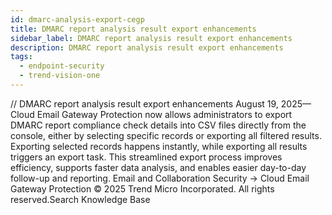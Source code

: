 ```yaml
---
id: dmarc-analysis-export-cegp
title: DMARC report analysis result export enhancements
sidebar_label: DMARC report analysis result export enhancements
description: DMARC report analysis result export enhancements
tags:
  - endpoint-security
  - trend-vision-one
---
```


/*<![CDATA[*/ $('#title').html($('meta[name=map-description]').attr('content')); /*]]>*/ DMARC report analysis result export enhancements August 19, 2025—Cloud Email Gateway Protection now allows administrators to export DMARC report compliance check details into CSV files directly from the console, either by selecting specific records or exporting all filtered results. Exporting selected records happens instantly, while exporting all results triggers an export task. This streamlined export process improves efficiency, supports faster data analysis, and enables easier day-to-day follow-up and reporting. Email and Collaboration Security → Cloud Email Gateway Protection © 2025 Trend Micro Incorporated. All rights reserved.Search Knowledge Base